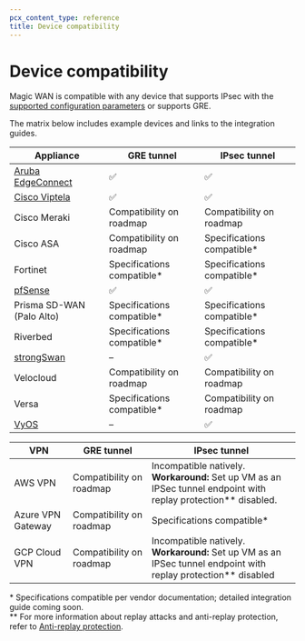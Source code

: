 ```yaml
---
pcx_content_type: reference
title: Device compatibility
---
```


# Device compatibility

Magic WAN is compatible with any device that supports IPsec with the [supported configuration parameters](/magic-wan/how-to/ipsec/#supported-configuration-parameters) or supports GRE.

The matrix below includes example devices and links to the integration guides.

| Appliance                                                   | GRE tunnel                  | IPsec tunnel                |
| ----------------------------------------------------------- | --------------------------- | --------------------------- |
| [Aruba EdgeConnect](/magic-wan/tutorials/aruba-edgeconnect) | ✅                          | ✅                          |
| [Cisco Viptela](/magic-wan/tutorials/viptela)               | ✅                          | ✅                          |
| Cisco Meraki                                                | Compatibility on roadmap    | Compatibility on roadmap    |
| Cisco ASA                                                   | Compatibility on roadmap    | Specifications compatible\* |
| Fortinet                                                    | Specifications compatible\* | Specifications compatible\* |
| [pfSense](/magic-wan/tutorials/pfsense)                     | ✅                          | ✅                          |
| Prisma SD-WAN (Palo Alto)                                   | Specifications compatible\* | Specifications compatible\* |
| Riverbed                                                    | Specifications compatible\* | Specifications compatible\* |
| [strongSwan](/magic-wan/tutorials/strongswan)               | –                           | ✅                          |
| Velocloud                                                   | Compatibility on roadmap    | Compatibility on roadmap    |
| Versa                                                       | Specifications compatible\* | Compatibility on roadmap    |
| [VyOS](/magic-wan/tutorials/vyos)                           | –                           | ✅                          |

| VPN               | GRE tunnel               | IPsec tunnel                                                                                                           |
| ----------------- | ------------------------ | ---------------------------------------------------------------------------------------------------------------------- |
| AWS VPN           | Compatibility on roadmap | Incompatible natively.</br> **Workaround:** Set up VM as an IPSec tunnel endpoint with replay protection\*\* disabled. |
| Azure VPN Gateway | Compatibility on roadmap | Specifications compatible\*                                                                                            |
| GCP Cloud VPN     | Compatibility on roadmap | Incompatible natively. </br> **Workaround:** Set up VM as an IPSec tunnel endpoint with replay protection\*\* disabled |

\* Specifications compatible per vendor documentation; detailed integration guide coming soon.</br>
\*\* For more information about replay attacks and anti-replay protection, refer to [Anti-replay protection](/magic-wan/reference/anti-replay-protection/).
